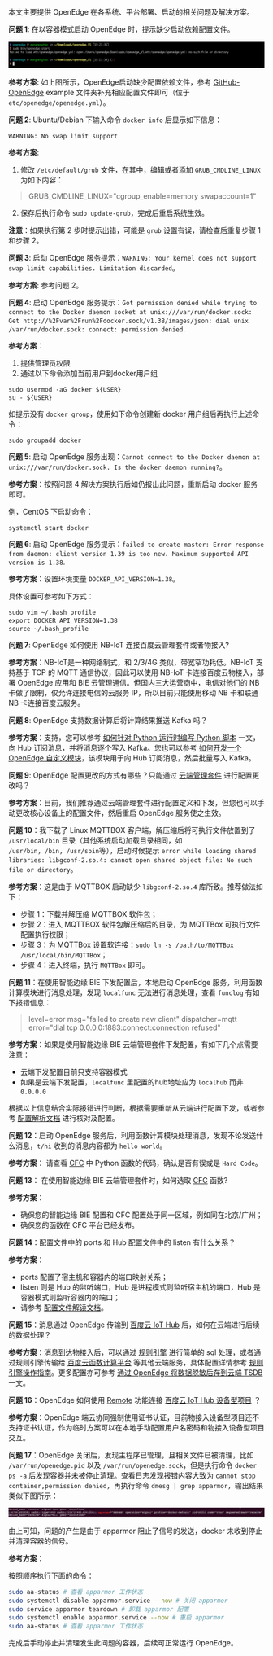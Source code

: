 本文主要提供 OpenEdge 在各系统、平台部署、启动的相关问题及解决方案。

**问题 1**: 在以容器模式启动 OpenEdge 时，提示缺少启动依赖配置文件。

![图片](../images/faq/docker-engine-conf-miss.png)

**参考方案**: 如上图所示，OpenEdge启动缺少配置依赖文件，参考 [GitHub-OpenEdge](https://github.com/baidu/openedge) example 文件夹补充相应配置文件即可（位于 `etc/openedge/openedge.yml`）。

**问题 2**: Ubuntu/Debian 下输入命令 `docker info` 后显示如下信息：

```
WARNING: No swap limit support
```

**参考方案**:

1. 修改 `/etc/default/grub` 文件，在其中，编辑或者添加 `GRUB_CMDLINE_LINUX` 为如下内容：
> GRUB_CMDLINE_LINUX="cgroup_enable=memory swapaccount=1"

2. 保存后执行命令 `sudo update-grub`，完成后重启系统生效。

**注意**：如果执行第 2 步时提示出错，可能是 `grub` 设置有误，请检查后重复步骤 1 和步骤 2。

**问题 3**: 启动 OpenEdge 服务提示：`WARNING: Your kernel does not support swap limit capabilities. Limitation discarded`。

**参考方案**: 参考问题 2。

**问题 4**: 启动 OpenEdge 服务提示：`Got permission denied while trying to connect to the Docker daemon socket at unix:///var/run/docker.sock: Get http://%2Fvar%2Frun%2Fdocker.sock/v1.38/images/json: dial unix /var/run/docker.sock: connect: permission denied`.

**参考方案**：

1. 提供管理员权限
2. 通过以下命令添加当前用户到docker用户组

```shell
sudo usermod -aG docker ${USER}
su - ${USER}
```

如提示没有 `docker group`，使用如下命令创建新 docker 用户组后再执行上述命令：

```shell
sudo groupadd docker
```

**问题 5**: 启动 OpenEdge 服务出现：`Cannot connect to the Docker daemon at unix:///var/run/docker.sock. Is the docker daemon running?`。

**参考方案**：按照问题 4 解决方案执行后如仍报出此问题，重新启动 docker 服务即可。

例，CentOS 下启动命令：

```shell
systemctl start docker
```

**问题 6**: 启动 OpenEdge 服务提示：`failed to create master: Error response from daemon: client version 1.39 is too new. Maximum supported API version is 1.38`.

**参考方案**：设置环境变量 `DOCKER_API_VERSION=1.38`。

具体设置可参考如下方式：

```shell
sudo vim ~/.bash_profile
export DOCKER_API_VERSION=1.38
source ~/.bash_profile
```

**问题 7**: OpenEdge 如何使用 NB-IoT 连接百度云管理套件或者物接入?

**参考方案**：NB-IoT是一种网络制式，和 2/3/4G 类似，带宽窄功耗低。NB-IoT 支持基于 TCP 的 MQTT 通信协议，因此可以使用 NB-IoT 卡连接百度云物接入，部署 OpenEdge 应用和 BIE 云管理通信。但国内三大运营商中，电信对他们的 NB 卡做了限制，仅允许连接电信的云服务 IP，所以目前只能使用移动 NB 卡和联通 NB 卡连接百度云服务。

**问题 8**: OpenEdge 支持数据计算后将计算结果推送 Kafka 吗？

**参考方案**：支持，您可以参考 [如何针对 Python 运行时编写 Python 脚本](https://github.com/baidu/openedge/blob/master/doc/zh-cn/customize/How-to-write-a-python-script-for-python-runtime.md) 一文，向 Hub 订阅消息，并将消息逐个写入 Kafka。您也可以参考 [如何开发一个 OpenEdge 自定义模块](customize/How-to-develop-a-customize-module-for-OpenEdge.md)，该模块用于向 Hub 订阅消息，然后批量写入 Kafka。

**问题 9**: OpenEdge 配置更改的方式有哪些？只能通过 [云端管理套件](https://cloud.baidu.com/product/bie.html) 进行配置更改吗？

**参考方案**：目前，我们推荐通过云端管理套件进行配置定义和下发，但您也可以手动更改核心设备上的配置文件，然后重启 OpenEdge 服务使之生效。

**问题 10**：我下载了 Linux MQTTBOX 客户端，解压缩后将可执行文件放置到了 `/usr/local/bin` 目录（其他系统启动加载目录相同，如 `/usr/bin`，`/bin`，`/usr/sbin`等），启动时候提示 `error while loading shared libraries: libgconf-2.so.4: cannot open shared object file: No such file or directory`。

**参考方案**：这是由于 MQTTBOX 启动缺少 `libgconf-2.so.4` 库所致。推荐做法如下：

- 步骤 1：下载并解压缩 MQTTBOX 软件包；
- 步骤 2：进入 MQTTBOX 软件包解压缩后的目录，为 MQTTBox 可执行文件配置执行权限；
- 步骤 3：为 MQTTBox 设置软连接：`sudo ln -s /path/to/MQTTBox /usr/local/bin/MQTTBox`；
- 步骤 4：进入终端，执行 `MQTTBox` 即可。

**问题 11**：在使用智能边缘 BIE 下发配置后，本地启动 OpenEdge 服务，利用函数计算模块进行消息处理，发现 `localfunc` 无法进行消息处理，查看 `funclog` 有如下报错信息：

> level=error msg="failed to create new client" dispatcher=mqtt error="dial tcp 0.0.0.0:1883:connect:connection refused"

**参考方案**：如果是使用智能边缘 BIE 云端管理套件下发配置，有如下几个点需要注意：

- 云端下发配置目前只支持容器模式
- 如果是云端下发配置，`localfunc` 里配置的hub地址应为 `localhub` 而非 `0.0.0.0`

根据以上信息结合实际报错进行判断，根据需要重新从云端进行配置下发，或者参考 [配置解析文档](./tutorials/Config-interpretation.md) 进行核对及配置。

**问题 12**：启动 OpenEdge 服务后，利用函数计算模块处理消息，发现不论发送什么消息，`t/hi` 收到的消息内容都为 `hello world`。

**参考方案**： 请查看 [CFC](https://cloud.baidu.com/product/cfc.html) 中 Python 函数的代码，确认是否有误或是 `Hard Code`。

**问题 13**： 在使用智能边缘 BIE 云端管理套件时，如何选取 [CFC](https://cloud.baidu.com/product/cfc.html) 函数?

**参考方案**：

- 确保您的智能边缘 BIE 配置和 CFC 配置处于同一区域，例如同在北京/广州；
- 确保您的函数在 CFC 平台已经发布。

**问题 14**：配置文件中的 ports 和 Hub 配置文件中的 listen 有什么关系？

**参考方案**：

- ports 配置了宿主机和容器内的端口映射关系；
- listen 则是 Hub 的监听端口，Hub 是进程模式则监听宿主机的端口，Hub 是容器模式则监听容器内的端口；
- 请参考 [配置文件解读文档](./tutorials/Config-interpretation.md)。

**问题 15**：消息通过 OpenEdge 传输到 [百度云 IoT Hub](https://cloud.baidu.com/product/iot.html) 后，如何在云端进行后续的数据处理？

**参考方案**：消息到达物接入后，可以通过 [规则引擎](https://cloud.baidu.com/product/re.html) 进行简单的 sql 处理，或者通过规则引擎传输给 [百度云函数计算平台](https://cloud.baidu.com/product/cfc.html) 等其他云端服务，具体配置详情参考 [规则引擎操作指南](https://cloud.baidu.com/doc/RE/GUIGettingStarted.html#.E6.93.8D.E4.BD.9C.E5.87.86.E5.A4.87)。更多配置亦可参考 [通过 OpenEdge 将数据脱敏后存到云端 TSDB](practice/Write-data-to-TSDB-with-OpenEdge.md) 一文。

**问题 16**：OpenEdge 如何使用 [Remote](./tutorials/Message-synchronize-with-iothub-through-remote-module.md) 功能连接 [百度云 IoT Hub 设备型项目](https://cloud.baidu.com/doc/IOT/GettingStarted.html#.E5.88.9B.E5.BB.BA.E7.89.A9.E6.A8.A1.E5.9E.8B) ？

**参考方案**：OpenEdge 端云协同强制使用证书认证，目前物接入设备型项目还不支持证书认证，作为临时方案可以在本地手动配置用户名密码和物接入设备型项目交互。

**问题 17**：OpenEdge 关闭后，发现主程序已管理，且相关文件已被清理，比如 `/var/run/openedge.pid` 以及 `/var/run/openedge.sock`，但是执行命令 `docker ps -a` 后发现容器并未被停止清理。查看日志发现报错内容大致为 `cannot stop container,permission denied`，再执行命令 `dmesg | grep apparmor`，输出结果类似下图所示：

![图片](../images/faq/apparmor-stop-signal.png)

由上可知，问题的产生是由于 apparmor 阻止了信号的发送，docker 未收到停止并清理容器的信号。

**参考方案**：

按照顺序执行下面的命令：

```sh
sudo aa-status # 查看 apparmor 工作状态
sudo systemctl disable apparmor.service --now # 关闭 apparmor
sudo service apparmor teardown # 卸载 apparmor 配置
sudo systemctl enable apparmor.service --now # 重启 apparmor
sudo aa-status # 查看 apparmor 工作状态
```

完成后手动停止并清理发生此问题的容器，后续可正常运行 OpenEdge。